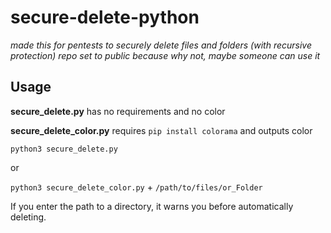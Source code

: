 # secure-delete-python
*made this for pentests to securely delete files and folders (with recursive protection)*
*repo set to public because why not, maybe someone can use it*



## Usage 
**secure_delete.py** has no requirements and no color

**secure_delete_color.py** requires ``pip install colorama`` and outputs color

``python3 secure_delete.py``

or 

``python3 secure_delete_color.py`` + ```/path/to/files/or_Folder```

If you enter the path to a directory, it warns you before automatically deleting.
